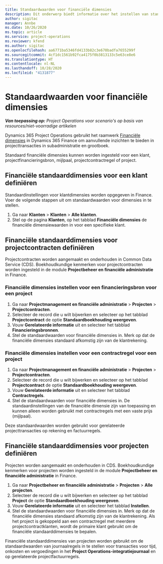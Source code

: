 ```yaml
---
title: Standaardwaarden voor financiële dimensies
description: Dit onderwerp biedt informatie over het instellen van standaardinstellingen voor financiële dimensies.
author: sigitac
manager: Annbe
ms.date: 10/26/2020
ms.topic: article
ms.service: project-operations
ms.reviewer: kfend
ms.author: sigitac
ms.openlocfilehash: aa6771ba5346fd4133b82c3e670badfa7655299f
ms.sourcegitcommit: 4cf1dc1561b92fca4175f0b3813133c5e63ce8e6
ms.translationtype: HT
ms.contentlocale: nl-NL
ms.lasthandoff: 10/28/2020
ms.locfileid: "4131877"
---
```

# <a name="financial-dimension-defaults"></a>Standaardwaarden voor financiële dimensies

_**Van toepassing op:** Project Operations voor scenario's op basis van resources/niet-voorradige artikelen_

Dynamics 365 Project Operations gebruikt het raamwerk [Financiële dimensies](https://docs.microsoft.com/dynamics365/finance/general-ledger/financial-dimensions) in Dynamics 365 Finance om aanvullende inzichten te bieden in projecttransacties in subadministratie en grootboek.

Standaard financiële dimensies kunnen worden ingesteld voor een klant, projectfinancieringsbron, mijlpaal, projectcontractregel of project.

## <a name="define-default-financial-dimensions-for-a-customer"></a>Financiële standaarddimensies voor een klant definiëren

Standaardinstellingen voor klantdimensies worden opgegeven in Finance. Voer de volgende stappen uit om standaardwaarden voor dimensies in te stellen.

1. Ga naar **Klanten** > **Klanten** > **Alle klanten**.
2. Stel op de pagina **Klanten**, op het tabblad **Financiële dimensies** de financiële dimensiewaarden in voor een specifieke klant.

## <a name="define-default-financial-dimensions-for-project-contracts"></a>Financiële standaarddimensies voor projectcontracten definiëren

Projectcontracten worden aangemaakt en onderhouden in Common Data Service (CDS). Boekhoudkundige kenmerken voor projectcontracten worden ingesteld in de module **Projectbeheer en financiële administratie** in Finance.

### <a name="set-financial-dimensions-for-a-project-funding-source"></a>Financiële dimensies instellen voor een financieringsbron voor een project

1. Ga naar **Projectmanagement en financiële administratie** > **Projecten** > **Projectcontracten**.
2. Selecteer de record die u wilt bijwerken en selecteer op het tabblad **Projectcontract** de optie **Standaardboekhouding weergeven**.
3. Vouw **Gerelateerde informatie** uit en selecteer het tabblad **Financieringsbronnen**.
4. Stel de standaardwaarden voor financiële dimensies in. Merk op dat de financiële dimensies standaard afkomstig zijn van de klantrekening.

### <a name="set-financial-dimensions-for-a-project-contract-line"></a>Financiële dimensies instellen voor een contractregel voor een project

1. Ga naar **Projectmanagement en financiële administratie** > **Projecten** > **Projectcontracten**.
2. Selecteer de record die u wilt bijwerken en selecteer op het tabblad **Projectcontract** de optie **Standaardboekhouding weergeven**.
3. Vouw **Gerelateerde informatie** uit en selecteer het tabblad **Contractregels**.
4. Stel de standaardwaarden voor financiële dimensies in. De standaardinstellingen van de financiële dimensie zijn van toepassing en kunnen alleen worden gebruikt met contractregels met een vaste prijs (mijlpaal).

Deze standaardwaarden worden gebruikt voor gerelateerde projecttransacties op rekening en factuurregels.

## <a name="define-default-financial-dimensions-for-projects"></a>Financiële standaarddimensies voor projecten definiëren

Projecten worden aangemaakt en onderhouden in CDS. Boekhoudkundige kenmerken voor projecten worden ingesteld in de module **Projectbeheer en financiële administratie** in Finance.

1. Ga naar **Projectbeheer en financiële administratie** > **Projecten** > **Alle projecten**.
2. Selecteer de record die u wilt bijwerken en selecteer op het tabblad **Project** de optie **Standaardboekhouding weergeven**.
3. Vouw **Gerelateerde informatie** uit en selecteer het tabblad **Instellen**.
4. Stel de standaardwaarden voor financiële dimensies in. Merk op dat de financiële dimensies standaard afkomstig zijn van de klantrekening. Als het project is gekoppeld aan een contractregel met meerdere projectcontractklanten, wordt de primaire klant gebruikt om de financiële standaarddimensies te bepalen.

Financiële standaarddimensies van projecten worden gebruikt om de standaardwaarden van journaalregels in te stellen voor transacties voor tijd, onkosten en vergoedingen in het **Project Operations-integratiejournaal** en op gerelateerde projectfactuurregels.
